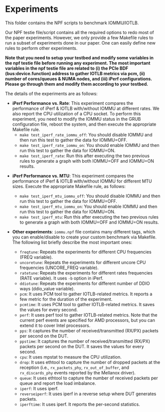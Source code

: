 # Experiments

This folder contains the NPF scripts to benchmark IOMMU/IOTLB.

Our NPF testie file/script contains all the required options to redo most of the paper experiments. However, we only provide a few Makefile rules to run a subset of experiments done in our paper. One can easily define new rules to perform other experiments.  

**Note that you need to setup your testbed and modify some variables in the npf testie file before running any experiment. The most important variables in the npf testie file are related to (i) the PCIe BDF (bus:device.function) address to gather IOTLB metrics via pcm, (ii) number of cores/queues & NUMA nodes, and (iii) iPerf configurations. Please go through them and modify them according to your testbed.** 

The details of the experiments are as follows:

* **iPerf Performance vs. Rate**: This experiment compares the performance of iPerf & IOTLB with/without IOMMU at different rates. We also report the CPU utilization of a CPU socket. To perform this experiment, you need to modify the IOMMU status in the GRUB configuration file, reboot the system, and then execute the appropriate Makefile rule.
  - `make test_iperf_rate_iommu_off`: You should disable IOMMU and then run this test to gather the data for IOMMU=OFF.
  - `make test_iperf_rate_iommu_on`: You should enable IOMMU and then run this test to gather the data for IOMMU=ON.
  - `make test_iperf_rate`: Run this after executing the two previous rules to generate a graph with both IOMMU=OFF and IOMMU=ON results. 

<!-- <p align="center">
<img src="images/test_iperf_rate.png"  alt="iPerf-Rate" width="50%">
</p> -->

* **iPerf Performance vs. MTU**: This experiment compares the performance of iPerf & IOTLB with/without IOMMU for different MTU sizes. Execute the appropriate Makefile rule, as follows:
  - `make test_iperf_mtu_iommu_off`: You should disable IOMMU and then run this test to gather the data for IOMMU=OFF.
  - `make test_iperf_mtu_iommu_on`: You should enable IOMMU and then run this test to gather the data for IOMMU=ON.
  - `make test_iperf_mtu`: Run this after executing the two previous rules to generate a graph with both IOMMU=OFF and IOMMU=ON results. 


* **Other experiments**: `iommu.npf` file contains many different tags, which you can enable/disable to create your custom benchmark via Makefile. The following list briefly describe the most important ones:
  - `freqtune`: Repeats the experiments for different CPU frequencies (FREQ variable). 
  - `uncoretune`: Repeats the experiments for different uncore CPU frequencies (UNCORE_FREQ variable). 
  - `ratetune`: Repeats the experiments for different rates frequencies (RATE variable). It uses `-b` option in iPerf.
  - `ddiotune`: Repeats the experiments for different number of DDIO ways (ddio_value variable). 
  - `pcm`: It uses PCM tool to gather IOTLB-related metrics. It reports a few metric for the duration of the experiment.  
  - `pcmtime`: It uses PCM tool to gather IOTLB-related metrics. It saves the values for every second. 
  - `perf`: It uses perf tool to gather IOTLB-related metrics. Note that the current perf events are specified for AMD processors, but you can extend it to cover Intel processors. 
  - `pps`: It captures the number of received/transmitted (RX/PX) packets per second on the DUT.
  - `ppstime`: It captures the number of received/transmitted (RX/PX) packets per second on the DUT. It saves the values for every second. 
  - `cpu`: It uses mpstat to measure the CPU utilization. 
  - `drop`: It uses ethtool to capture the number of dropped packets at the reception (i.e., `rx_packets_phy`, `rx_out_of_buffer`, and `rx_discards_phy` events reported by the Mellanox driver).
  - `queue`: It uses ethtool to capture the number of received packets per queue and report the load imbalance. 
  - `iperf`: It uses iperf.
  - `reverseiperf`: It uses iperf in a reverse setup where DUT generates packets. 
  - `iperftime`: It uses iperf. It reports the per-second statistics. 